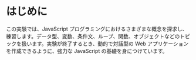 # はじめに

この実験では、JavaScript プログラミングにおけるさまざまな概念を探求し、練習します。データ型、変数、条件文、ループ、関数、オブジェクトなどのトピックを扱います。実験が終了するとき、動的で対話型の Web アプリケーションを作成できるように、強力な JavaScript の基礎を身につけています。
